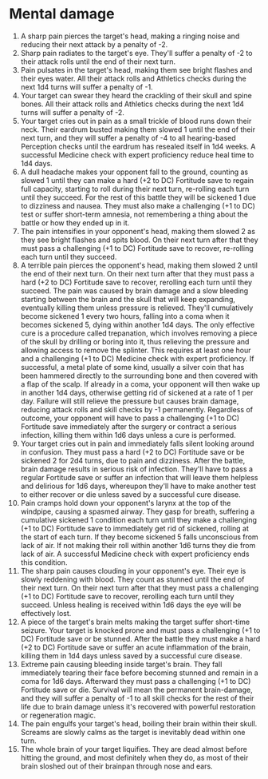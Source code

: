 # Mental damage

1. A sharp pain pierces the target's head, making a ringing noise and reducing their next attack by a penalty of -2.
2. Sharp pain radiates to the target's eye. They'll suffer a penalty of -2 to their attack rolls until the end of their next turn.
3. Pain pulsates in the target's head, making them see bright flashes and their eyes water. All their attack rolls and Athletics checks during the next 1d4 turns will suffer a penalty of -1.
4. Your target can swear they heard the crackling of their skull and spine bones.  All their attack rolls and Athletics checks during the next 1d4 turns will suffer a penalty of -2.
5. Your target cries out in pain as a small trickle of blood runs down their neck. Their eardrum busted making them slowed 1 until the end of their next turn, and they will suffer a penalty of -4 to all hearing-based Perception checks until the eardrum has resealed itself in 1d4 weeks. A successful Medicine check with expert proficiency reduce heal time to 1d4 days.
6. A dull headache makes your opponent fall to the ground, counting as slowed 1 until they can make a hard (+2 to DC) Fortitude save to regain full capacity, starting to roll during their next turn, re-rolling each turn until they succeed. For the rest of this battle they will be sickened 1 due to dizziness and nausea. They must also make a challenging (+1 to DC) test or suffer short-term amnesia, not remembering a thing about the battle or how they ended up in it.
7. The pain intensifies in your opponent's head, making them slowed 2 as they see bright flashes and spits blood. On their next turn after that they must pass a challenging (+1 to DC) Fortitude save to recover, re-rolling each turn until they succeed.
8. A terrible pain pierces the opponent's head, making them slowed 2 until the end of their next turn. On their next turn after that they must pass a hard (+2 to DC) Fortitude save to recover, rerolling each turn until they succeed. The pain was caused by brain damage and a slow bleeding starting between the brain and the skull that will keep expanding, eventually killing them unless pressure is relieved. They'll cumulatively become sickened 1 every two hours, falling into a coma when it becomes sickened 5, dying within another 1d4 days. The only effective cure is a procedure called trepanation, which involves removing a piece of the skull by drilling or boring into it, thus relieving the pressure and allowing access to remove the splinter. This requires at least one hour and a challenging (+1 to DC) Medicine check with expert proficiency. If successful, a metal plate of some kind, usually a silver coin that has been hammered directly to the surrounding bone and then covered with a flap of the scalp. If already in a coma, your opponent will then wake up in another 1d4 days, otherwise getting rid of sickened at a rate of 1 per day. Failure will still relieve the pressure but causes brain damage, reducing attack rolls and skill checks by -1 permanently. Regardless of outcome, your opponent will have to pass a challenging (+1 to DC) Fortitude save immediately after the surgery or contract a serious infection, killing them within 1d6 days unless a cure is performed.
9. Your target cries out in pain and immediately falls silent looking around in confusion. They must pass a hard (+2 to DC) Fortitude save or be sickened 2 for 2d4 turns, due to pain and dizziness. After the battle, brain damage results in serious risk of infection. They'll have to pass a regular Fortitude save or suffer an infection that will leave them helpless and delirious for 1d6 days, whereupon they'll have to make another test to either recover or die unless saved by a successful cure disease.
10. Pain cramps hold down your opponent's larynx at the top of the windpipe, causing a spasmed airway. They gasp for breath, suffering a cumulative sickened 1 condition each turn until they make a challenging (+1 to DC) Fortitude save to immediately get rid of sickened, rolling at the start of each turn. If they become sickened 5 falls unconscious from lack of air. If not making their roll within another 1d6 turns they die from lack of air. A successful Medicine check with expert proficiency ends this condition.
11. The sharp pain causes clouding in your opponent's eye. Their eye is slowly reddening with blood. They count as stunned until the end of their next turn. On their next turn after that they must pass a challenging (+1 to DC) Fortitude save to recover, rerolling each turn until they succeed. Unless healing is received within 1d6 days the eye will be effectively lost.
12. A piece of the target's brain melts making the target suffer short-time seizure. Your target is knocked prone and must pass a challenging (+1 to DC) Fortitude save or be stunned. After the battle they must make a hard (+2 to DC) Fortitude save or suffer an acute inflammation of the brain, killing them in 1d4 days unless saved by a successful cure disease.
13. Extreme pain causing bleeding inside target's brain. They fall immediately tearing their face before becoming stunned and remain in a coma for 1d6 days. Afterward they must pass a challenging (+1 to DC) Fortitude save or die. Survival will mean the permanent brain-damage, and they will suffer a penalty of -1 to all skill checks for the rest of their life due to brain damage unless it's recovered with powerful restoration or regeneration magic.
14. The pain engulfs your target's head, boiling their brain within their skull. Screams are slowly calms as the target is inevitably dead within one turn.
15. The whole brain of your target liquifies. They are dead almost before hitting the ground, and most definitely when they do, as most of their brain sloshed out of their brainpan through nose and ears.

